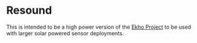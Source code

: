 Resound
==============

This is intended to be a high power version of the 
[Ekho Project](http://github.com/jhester/ekho) to be
used with larger solar powered sensor deployments.
